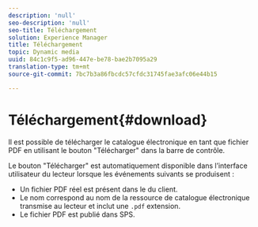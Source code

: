 ```yaml
---
description: 'null'
seo-description: 'null'
seo-title: Téléchargement
solution: Experience Manager
title: Téléchargement
topic: Dynamic media
uuid: 84c1c9f5-ad96-447e-be78-bae2b7095a29
translation-type: tm+mt
source-git-commit: 7bc7b3a86fbcdc57cfdc31745fae3afc06e44b15

---
```



# Téléchargement{#download}

Il est possible de télécharger le catalogue électronique en tant que fichier PDF en utilisant le bouton &quot;Télécharger&quot; dans la barre de contrôle.

Le bouton &quot;Télécharger&quot; est automatiquement disponible dans l’interface utilisateur du lecteur lorsque les événements suivants se produisent :

* Un fichier PDF réel est présent dans le  du client.
* Le nom correspond au nom de la ressource de catalogue électronique transmise au lecteur et inclut une `.pdf` extension.
* Le fichier PDF est publié dans SPS.


